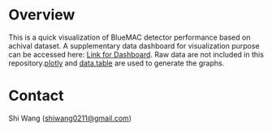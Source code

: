 Overview
========

This is a quick visualization of BlueMAC detector performance based on achival dataset. A supplementary data dashboard for visualization purpose can be accessed here: [Link for Dashboard](https://shiwang0211.shinyapps.io/dashboard_bluemac/). Raw data are not included in this repository.[plotly](https://plot.ly/r/) and [data.table](https://github.com/Rdatatable/data.table) are used to generate the graphs.

Contact
=======

Shi Wang (<shiwang0211@gmail.com>)
